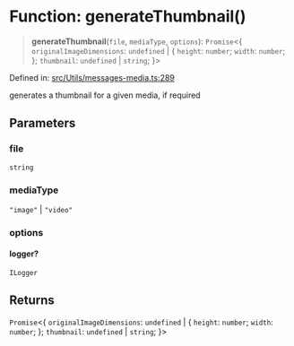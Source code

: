 # Function: generateThumbnail()

> **generateThumbnail**(`file`, `mediaType`, `options`): `Promise`\<\{ `originalImageDimensions`: `undefined` \| \{ `height`: `number`; `width`: `number`; \}; `thumbnail`: `undefined` \| `string`; \}\>

Defined in: [src/Utils/messages-media.ts:289](https://github.com/Fokusdotid/Baileys/blob/4c54e9ae0a9f37422d51e97c3454891bf06f36e1/src/Utils/messages-media.ts#L289)

generates a thumbnail for a given media, if required

## Parameters

### file

`string`

### mediaType

`"image"` | `"video"`

### options

#### logger?

`ILogger`

## Returns

`Promise`\<\{ `originalImageDimensions`: `undefined` \| \{ `height`: `number`; `width`: `number`; \}; `thumbnail`: `undefined` \| `string`; \}\>
